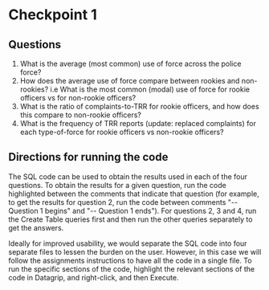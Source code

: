 # Checkpoint 1

## Questions

1. What is the average (most common) use of force across the police force?
2. How does the average use of force compare between rookies and non-rookies? i.e What is the most common (modal) use of force for rookie officers vs for non-rookie officers?
3. What is the ratio of complaints-to-TRR for rookie officers, and how does this 			compare to non-rookie officers?
4. What is the frequency of TRR reports (update: replaced complaints) for each 			type-of-force for rookie officers vs non-rookie officers?

## Directions for running the code

The SQL code can be used to obtain the results used in each of the four questions. To obtain the results for a given question, run the code highlighted between the comments that indicate that question (for example, to get the results for question 2, run the code between comments "-- Question 1 begins" and "-- Question 1 ends"). For questions 2, 3 and 4, run the Create Table queries first and then run the other queries separately to get the answers. 

Ideally for improved usability, we would separate the SQL code into four separate files to lessen the burden on the user. However, in this case we will follow the assignments instructions to have all the code in a single file. To run the specific sections of the code, highlight the relevant sections of the code in Datagrip, and right-click, and then Execute.


```python

```
